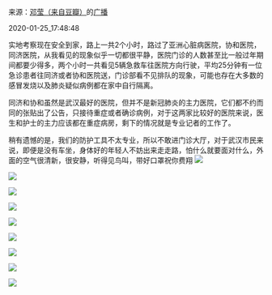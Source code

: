 来源：[邓莹（来自豆瓣）](https://www.douban.com/people/1502959/)的[广播](https://www.douban.com/people/1502959/status/2773265067/)


2020-01-25_17:48:48


实地考察现在安全到家，路上一共2个小时，路过了亚洲心脏病医院，协和医院，同济医院，从我看见的现象似乎一切都很平静，医院门诊的人数甚至比一般过年期间都要少得多，两个小时一共看见5辆急救车往医院方向行驶，平均25分钟有一位急诊患者往同济或者协和医院送，门诊部看不见排队的现象，可能也存在大多数的感冒发烧以及肺炎疑似病例都在家中自行隔离。

同济和协和虽然是武汉最好的医院，但并不是新冠肺炎的主力医院，它们都不约而同的张贴出了公告，只接待重症或者确诊病例，对于这两家比较好的医院来说，医生和护士的主力应该都在重症病房，剩下的情况就是专业记者的工作了。

稍有遗憾的是，我们的防护工具不太专业，所以不敢进门诊大厅，对于武汉市民来说，即便是没有车坐，身体好的年轻人不妨出来走走路，怕什么就要面对什么，外面的空气很清新，很安静，听得见鸟叫，带好口罩祝你费翔
![](./pic/2020-01-25_17:48:48-邓莹的广播1.jpg)  

![](./pic/2020-01-25_17:48:48-邓莹的广播2.jpg)  

![](./pic/2020-01-25_17:48:48-邓莹的广播3.jpg)  

![](./pic/2020-01-25_17:48:48-邓莹的广播4.jpg)  

![](./pic/2020-01-25_17:48:48-邓莹的广播5.jpg)  

![](./pic/2020-01-25_17:48:48-邓莹的广播6.jpg)  

![](./pic/2020-01-25_17:48:48-邓莹的广播7.jpg)  

![](./pic/2020-01-25_17:48:48-邓莹的广播8.jpg)  

![](./pic/2020-01-25_17:48:48-邓莹的广播9.jpg)  

